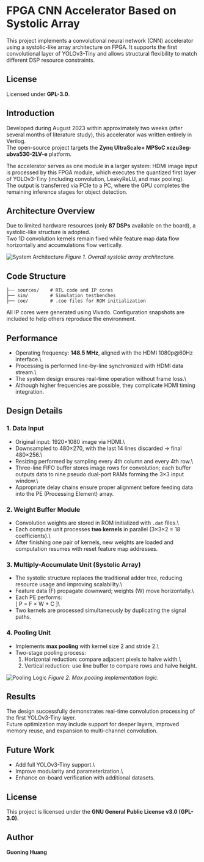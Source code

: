 # FPGA CNN Accelerator Based on Systolic Array

This project implements a convolutional neural network (CNN) accelerator
using a systolic-like array architecture on FPGA. It supports the first
convolutional layer of YOLOv3-Tiny and allows structural flexibility to
match different DSP resource constraints.

## License

Licensed under **GPL-3.0**.

## Introduction

Developed during August 2023 within approximately two weeks (after
several months of literature study), this accelerator was written
entirely in Verilog.\
The open-source project targets the **Zynq UltraScale+ MPSoC
xczu3eg-ubva530-2LV-e** platform.

The accelerator serves as one module in a larger system: HDMI image
input is processed by this FPGA module, which executes the quantized
first layer of YOLOv3-Tiny (including convolution, LeakyReLU, and max
pooling).\
The output is transferred via PCIe to a PC, where the GPU completes the
remaining inference stages for object detection.

## Architecture Overview

Due to limited hardware resources (only **87 DSPs** available on the
board), a systolic-like structure is adopted.\
Two 1D convolution kernels remain fixed while feature map data flow
horizontally and accumulations flow vertically.

![System Architecture](img/system_architecture.png) *Figure 1. Overall
systolic array architecture.*

## Code Structure

    ├── sources/    # RTL code and IP cores
    ├── sim/        # Simulation testbenches
    ├── coe/        # .coe files for ROM initialization

All IP cores were generated using Vivado. Configuration snapshots are
included to help others reproduce the environment.

## Performance

-   Operating frequency: **148.5 MHz**, aligned with the HDMI 1080p@60Hz
    interface.\
-   Processing is performed line-by-line synchronized with HDMI data
    stream.\
-   The system design ensures real-time operation without frame loss.\
-   Although higher frequencies are possible, they complicate HDMI
    timing integration.

## Design Details

### 1. Data Input

-   Original input: 1920×1080 image via HDMI.\
-   Downsampled to 480×270, with the last 14 lines discarded → final
    480×256.\
-   Resizing performed by sampling every 4th column and every 4th row.\
-   Three-line FIFO buffer stores image rows for convolution; each
    buffer outputs data to nine pseudo dual-port RAMs forming the 3×3
    input window.\
-   Appropriate delay chains ensure proper alignment before feeding data
    into the PE (Processing Element) array.

### 2. Weight Buffer Module

-   Convolution weights are stored in ROM initialized with `.dat`
    files.\
-   Each compute unit processes **two kernels** in parallel (3×3×2 = 18
    coefficients).\
-   After finishing one pair of kernels, new weights are loaded and
    computation resumes with reset feature map addresses.

### 3. Multiply-Accumulate Unit (Systolic Array)

-   The systolic structure replaces the traditional adder tree, reducing
    resource usage and improving scalability.\
-   Feature data (F) propagate downward; weights (W) move horizontally.\
-   Each PE performs:\
    \[ P = F × W + C \]\
-   Two kernels are processed simultaneously by duplicating the signal
    paths.

### 4. Pooling Unit

-   Implements **max pooling** with kernel size 2 and stride 2.\
-   Two-stage pooling process:
    1.  Horizontal reduction: compare adjacent pixels to halve width.\
    2.  Vertical reduction: use line buffer to compare rows and halve
        height.

![Pooling Logic](img/pooling_logic.png) *Figure 2. Max pooling
implementation logic.*

## Results

The design successfully demonstrates real-time convolution processing of
the first YOLOv3-Tiny layer.\
Future optimization may include support for deeper layers, improved
memory reuse, and expansion to multi-channel convolution.

## Future Work

-   Add full YOLOv3-Tiny support.\
-   Improve modularity and parameterization.\
-   Enhance on-board verification with additional datasets.

## License

This project is licensed under the **GNU General Public License v3.0
(GPL-3.0)**.

## Author

**Guoning Huang**
